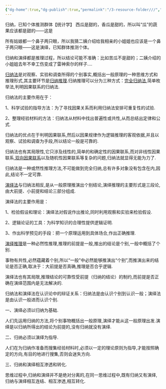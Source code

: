 ```yaml
---
{"dg-home":true,"dg-publish":true,"permalink":"/3-resource-folder///","tags":"gardenEntry","dgPassFrontmatter":true}
---
```


归纳，已知个体推测群体【统计学】
西瓜是甜的，香瓜是甜的，所以叫“瓜”的蔬果应该都是甜的——这是

所有姑娘都一个鼻子两只眼，所以我猜二姨介绍给我相亲的小姐姐也应该是一个鼻子两只眼——这是演绎，已知群体推测个体。

归纳和演绎都是推理过程，所以结论可能不准确：比如苦瓜不是甜的；二姨介绍的小姐姐去年不幸工伤变成了雷神索尔的样子....



[归纳法](https://www.zhihu.com/search?q=%E5%BD%92%E7%BA%B3%E6%B3%95&search_source=Entity&hybrid_search_source=Entity&hybrid_search_extra=%7B%22sourceType%22%3A%22answer%22%2C%22sourceId%22%3A106840149%7D)是对观察、实验和调查所得的个别事实,概括出一般原理的一种思维方式和推理形式,其主要环节是[归纳推理](https://www.zhihu.com/search?q=%E5%BD%92%E7%BA%B3%E6%8E%A8%E7%90%86&search_source=Entity&hybrid_search_source=Entity&hybrid_search_extra=%7B%22sourceType%22%3A%22answer%22%2C%22sourceId%22%3A106840149%7D).归纳推理可以分为三种方式：[完全归纳法](https://www.zhihu.com/search?q=%E5%AE%8C%E5%85%A8%E5%BD%92%E7%BA%B3%E6%B3%95&search_source=Entity&hybrid_search_source=Entity&hybrid_search_extra=%7B%22sourceType%22%3A%22answer%22%2C%22sourceId%22%3A106840149%7D),简单枚举法,判明因果联系的归纳法.

归纳法的主要作用在于：

1、科学试验的指导方法：为了寻找因果关系而利用归纳法安排可重复性的试验.

2、整理经验材料的方法：归纳法从材料中找出普遍性或共性,从而总结出定律和公式.

归纳法的优点在于判明因果联系,然后以因果规律作为逻辑推理的客观依据,并且以观察、试验和调查为手段,所以结论一般是可靠的.

归纳法也有其局限性,它只涉及线性的,简单的和确定性的因果联系,而对非线性因果联系,[双向因果联系](https://www.zhihu.com/search?q=%E5%8F%8C%E5%90%91%E5%9B%A0%E6%9E%9C%E8%81%94%E7%B3%BB&search_source=Entity&hybrid_search_source=Entity&hybrid_search_extra=%7B%22sourceType%22%3A%22answer%22%2C%22sourceId%22%3A106840149%7D)以及随机性因果联系等复杂的问题,归纳法就显得无能为力了.

归纳法是一种或然性推理方法,不可能做到完全归纳,总有许多对象没有包含在内,因此,结论不一定可靠.

[演绎法](https://www.zhihu.com/search?q=%E6%BC%94%E7%BB%8E%E6%B3%95&search_source=Entity&hybrid_search_source=Entity&hybrid_search_extra=%7B%22sourceType%22%3A%22answer%22%2C%22sourceId%22%3A106840149%7D)与归纳法相反,是从一般原理推演出个别结论,演绎推理的主要形式是三段论,由大前提、小前提和结论三部分组成.

演绎法的主要作用是：

1、检验假设和理论：演绎法对假说作出推论,同时利用观察和实验来检验假设.

2、逻辑论证的工具：为科学知识的合理性提供逻辑证明.

3、作出科学预见的手段：把一个原理运用到具体场合,作出正确推理.

[演绎推理](https://www.zhihu.com/search?q=%E6%BC%94%E7%BB%8E%E6%8E%A8%E7%90%86&search_source=Entity&hybrid_search_source=Entity&hybrid_search_extra=%7B%22sourceType%22%3A%22answer%22%2C%22sourceId%22%3A106840149%7D)是一种必然性推理,推理的前提是一般,推出的结论是个别,一般中概括了个别.

事物有共性,必然蕴藏着个别,所以“一般”中必然能够推演出“个别”,而推演出来的结论是否正确,取决于：大前提是否真确,推理是否合乎逻辑.

演绎法也有其局限,推理结论的可靠性受前提（归纳的结论）的制约,而前提是否正确在演绎范围内是无法解决的.

归纳法和演绎法在认识论中的辩证关系：归纳法是由认识个别到认识一般；演绎法是由认识一般进而认识个别.

一、演绎必须以归纳为基础.

人们先运用归纳的方法,将个别事物概括出一般原理,演绎才能从这一般原理出发.演绎是以归纳所得出的结论为前提的,没有归纳就没有演绎.

二、归纳必须以演绎为指导.

人们在为归纳作准备而搜集经验材料时,必须以一定的理论原则为指导,才能按照确定的方向,有目的地进行搜集,否则会迷失方向.

三、归纳和演绎相互渗透和转化.

思维过程中,归纳和演绎并不是绝对分离的,在同一思维过程中,既有归纳又有演绎,归纳与演绎相互连结、相互渗透,相互转化.